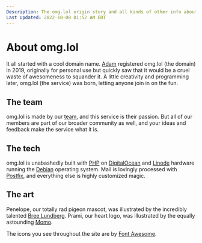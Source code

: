 ```yaml
---
Description: The omg.lol origin story and all kinds of other info about the service  
Last Updated: 2022-10-08 01:52 AM EDT
---
```


# About omg.lol

It all started with a cool domain name. [Adam](https://adam.omg.lol) registered omg.lol (the domain) in 2019, originally for personal use but quickly saw that it would be a cruel waste of awesomeness to squander it. A little creativity and programming later, omg.lol (the service) was born, letting anyone join in on the fun.

## The team

omg.lol is made by our [team](https://staff.lol), and this service is their passion. But all of our members are part of our broader community as well, and your ideas and feedback make the service what it is.

## The tech

omg.lol is unabashedly built with [PHP](https://www.php.net) on [DigitalOcean](https://digitalocean.com) and [Linode](https://linode.com) hardware running the [Debian](https://www.debian.org/intro/about) operating system. Mail is lovingly processed with [Postfix](http://www.postfix.org), and everything else is highly customized magic. <i class="fas fa-sparkles"></i> <i class="fa-solid fa-sparkles"></i>

## The art

Penelope, our totally rad pigeon mascot, was illustrated by the incredibly talented [Bree Lundberg](https://breelundberg.com). Prami, our heart logo, was illustrated by the equally astounding [Momo](https://www.heyheymomo.com).

The icons you see throughout the site are by [Font Awesome](https://fontawesome.com).

